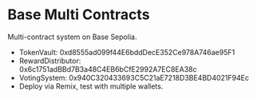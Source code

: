 # Base Multi Contracts
Multi-contract system on Base Sepolia.
- TokenVault: 0xd8555ad099f44E6bddDecE352Ce978A746ae95F1 
- RewardDistributor: 0x6c1751adBBd7B3a48C4EB6bCfE2992A7EC8EA38c
- VotingSystem: 0x940C320433693C5C21aE7218D3BE4BD4021F94Ec
- Deploy via Remix, test with multiple wallets.
